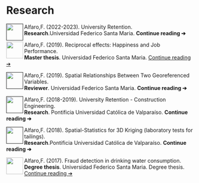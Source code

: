 # Research
[<img src="https://freesvg.org/img/Anonymous_Paper_4_icon.png"  width="45" height="45" align="left">]()
Alfaro,F. (2022-2023). University Retention.<br> 
**Research**.Universidad Federico Santa Maria. 
**Continue reading ➔** <br> 

[<img src="https://freesvg.org/img/Anonymous_Paper_4_icon.png"  width="45" height="45" align="left">](https://github.com/fralfaro/portfolio/blob/main/docs/files/researches/tesis_master.pdf)
Alfaro,F. (2019). Reciprocal effects: Happiness and Job Performance.  <br> 
**Master thesis**. Universidad Federico Santa Maria.
[Continue reading ➔](https://github.com/fralfaro/portfolio/blob/main/docs/files/researches/tesis_master.pdf) <br> 

[<img src="https://freesvg.org/img/Anonymous_Paper_4_icon.png"  width="45" height="45" align="left">]()
Alfaro,F. (2019). Spatial Relationships Between Two Georeferenced Variables.<br> 
**Reviewer**. Universidad Federico Santa Maria.
**Continue reading ➔** <br> 

[<img src="https://freesvg.org/img/Anonymous_Paper_4_icon.png"  width="45" height="45" align="left">]()
Alfaro,F. (2018-2019). University Retention - Construction Engineering.<br> 
**Research**. Pontificia Universidad Católica de Valparaíso.
**Continue reading ➔** <br> 

[<img src="https://freesvg.org/img/Anonymous_Paper_4_icon.png"  width="45" height="45" align="left">]()
Alfaro,F. (2018). Spatial-Statistics for 3D Kriging (laboratory tests for tailings).<br> 
**Research**.Pontificia Universidad Católica de Valparaíso.
**Continue reading ➔** <br> 

[<img src="https://freesvg.org/img/Anonymous_Paper_4_icon.png"  width="45" height="45" align="left">](https://github.com/fralfaro/portfolio/blob/main/docs/files/researches/tesis_degree.pdf)
Alfaro,F. (2017). Fraud detection in drinking water consumption. <br> 
**Degree thesis**. Universidad Federico Santa Maria. Degree thesis.
[Continue reading ➔](https://github.com/fralfaro/portfolio/blob/main/docs/files/researches/tesis_degree.pdf) <br> 


